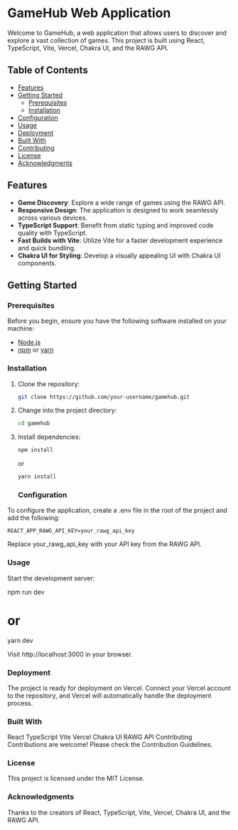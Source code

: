 # GameHub Web Application

Welcome to GameHub, a web application that allows users to discover and explore a vast collection of games. This project is built using React, TypeScript, Vite, Vercel, Chakra UI, and the RAWG API.

## Table of Contents

- [Features](#features)
- [Getting Started](#getting-started)
  - [Prerequisites](#prerequisites)
  - [Installation](#installation)
- [Configuration](#configuration)
- [Usage](#usage)
- [Deployment](#deployment)
- [Built With](#built-with)
- [Contributing](#contributing)
- [License](#license)
- [Acknowledgments](#acknowledgments)

## Features

- **Game Discovery**: Explore a wide range of games using the RAWG API.
- **Responsive Design**: The application is designed to work seamlessly across various devices.
- **TypeScript Support**: Benefit from static typing and improved code quality with TypeScript.
- **Fast Builds with Vite**: Utilize Vite for a faster development experience and quick bundling.
- **Chakra UI for Styling**: Develop a visually appealing UI with Chakra UI components.

## Getting Started

### Prerequisites

Before you begin, ensure you have the following software installed on your machine:

- [Node.js](https://nodejs.org/)
- [npm](https://www.npmjs.com/) or [yarn](https://yarnpkg.com/)

### Installation

1. Clone the repository:

   ```bash
   git clone https://github.com/your-username/gamehub.git

2. Change into the project directory:

   ```bash
   cd gamehub
   ```

3. Install dependencies:

   ```bash
   npm install
   ```

   or

   ```bash
   yarn install
   ```

   ### Configuration
 To configure the application, create a .env file in the root of the project and add the following:

  ```REACT_APP_RAWG_API_KEY=your_rawg_api_key```

  Replace your_rawg_api_key with your API key from the RAWG API.

### Usage
Start the development server:

npm run dev
# or
yarn dev

Visit http://localhost:3000 in your browser.


### Deployment
The project is ready for deployment on Vercel. Connect your Vercel account to the repository, and Vercel will automatically handle the deployment process.

### Built With
React
TypeScript
Vite
Vercel
Chakra UI
RAWG API
Contributing
Contributions are welcome! Please check the Contribution Guidelines.

### License
This project is licensed under the MIT License.

### Acknowledgments
Thanks to the creators of React, TypeScript, Vite, Vercel, Chakra UI, and the RAWG API.